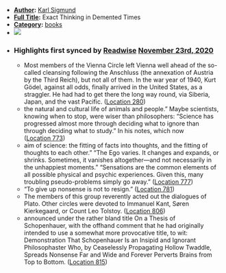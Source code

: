 - **[Author](<Author.md>):** [Karl Sigmund](<Karl Sigmund.md>)
- **[Full Title](<Full Title.md>):** Exact Thinking in Demented Times
- **[Category](<Category.md>):** [books](<books.md>)
- ![](https://images-na.ssl-images-amazon.com/images/I/41cdR6VmhKL._SL200_.jpg)
- ### Highlights first synced by [Readwise](<Readwise.md>) [November 23rd, 2020](<November 23rd, 2020.md>)
    - Most members of the Vienna Circle left Vienna well ahead of the so-called cleansing following the Anschluss (the annexation of Austria by the Third Reich), but not all of them. In the war year of 1940, Kurt Gödel, against all odds, finally arrived in the United States, as a straggler. He had had to get there the long way round, via Siberia, Japan, and the vast Pacific. ([Location 280](https://readwise.io/to_kindle?action=open&asin=B06XZJGX2W&location=280))
    - the natural and cultural life of animals and people.” Maybe scientists, knowing when to stop, were wiser than philosophers: “Science has progressed almost more through deciding what to ignore than through deciding what to study.” In his notes, which now ([Location 773](https://readwise.io/to_kindle?action=open&asin=B06XZJGX2W&location=773))
    - aim of science: the fitting of facts into thoughts, and the fitting of thoughts to each other.” “The Ego varies. It changes and expands, or shrinks. Sometimes, it vanishes altogether—and not necessarily in the unhappiest moments.” “Sensations are the common elements of all possible physical and psychic experiences. Given this, many troubling pseudo-problems simply go away.” ([Location 777](https://readwise.io/to_kindle?action=open&asin=B06XZJGX2W&location=777))
    - “To give up nonsense is not to resign.” ([Location 781](https://readwise.io/to_kindle?action=open&asin=B06XZJGX2W&location=781))
    - The members of this group reverently acted out the dialogues of Plato. Other circles were devoted to Immanuel Kant, Søren Kierkegaard, or Count Leo Tolstoy. ([Location 806](https://readwise.io/to_kindle?action=open&asin=B06XZJGX2W&location=806))
    - announced under the rather bland title On a Thesis of Schopenhauer, with the offhand comment that he had originally intended to use a somewhat more provocative title, to wit: Demonstration That Schopenhauer Is an Insipid and Ignorant Philosophaster Who, by Ceaselessly Propagating Hollow Twaddle, Spreads Nonsense Far and Wide and Forever Perverts Brains from Top to Bottom. ([Location 815](https://readwise.io/to_kindle?action=open&asin=B06XZJGX2W&location=815))
